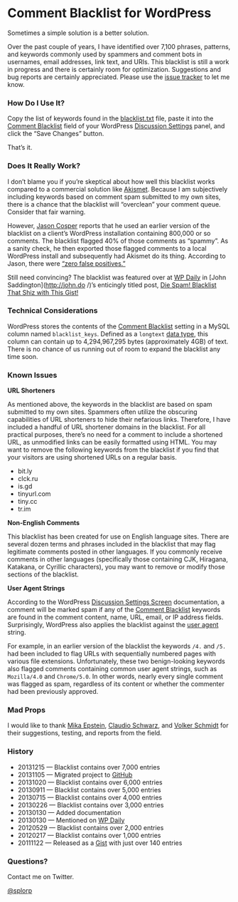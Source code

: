 # Comment Blacklist for WordPress

Sometimes a simple solution is a better solution.

Over the past couple of years, I have identified over 7,100 phrases, patterns, and keywords commonly used by spammers and comment bots in usernames, email addresses, link text, and URIs. This blacklist is still a work in progress and there is certainly room for optimization. Suggestions and bug reports are certainly appreciated. Please use the [issue tracker](https://github.com/splorp/wordpress-comment-blacklist/issues) to let me know.

### How Do I Use It?

Copy the list of keywords found in the [blacklist.txt](https://raw.github.com/splorp/wordpress-comment-blacklist/master/blacklist.txt) file, paste it into the [Comment Blacklist](http://codex.wordpress.org/Combating_Comment_Spam#Comment_Blacklist) field of your WordPress [Discussion Settings](http://codex.wordpress.org/Settings_Discussion_Screen) panel, and click the “Save Changes” button.

That’s it.

### Does It Really Work?

I don’t blame you if you’re skeptical about how well this blacklist works compared to a commercial solution like [Akismet](http://akismet.com/). Because I am subjectively including keywords based on comment spam submitted to my own sites, there is a chance that the blacklist will “overclean” your comment queue. Consider that fair warning.

However, [Jason Cosper](https://github.com/boogah) reports that he used an earlier version of the blacklist on a client’s WordPress installation containing 800,000 or so comments. The blacklist flagged 40% of those comments as “spammy”. As a sanity check, he then exported those flagged comments to a local WordPress install and subsequently had Akismet do its thing. According to Jason, there were [“zero false positives.”](https://twitter.com/boogah/status/292031513590128640)

Still need convincing? The blacklist was featured over at [WP Daily](http://wpdaily.co/) in [John Saddington](http://john.do
/)’s enticingly titled post, [Die Spam! Blacklist That Shiz with This Gist!](http://wpdaily.co/comment-blacklist-gist/)

### Technical Considerations

WordPress stores the contents of the [Comment Blacklist](http://codex.wordpress.org/Combating_Comment_Spam#Comment_Blacklist) setting in a MySQL column named `blacklist_keys`. Defined as a `longtext` [data type](http://dev.mysql.com/doc/en/blob.html), this column can contain up to 4,294,967,295 bytes (approximately 4GB) of text. There is no chance of us running out of room to expand the blacklist any time soon.

### Known Issues

**URL Shorteners**

As mentioned above, the keywords in the blacklist are based on spam submitted to my own sites. Spammers often utilize the obscuring capabilities of URL shorteners to hide their nefarious links. Therefore, I have included a handful of URL shortener domains in the blacklist. For all practical purposes, there’s no need for a comment to include a shortened URL, as unmodified links can be easily formatted using HTML. You may want to remove the following keywords from the blacklist if you find that your visitors are using shortened URLs on a regular basis.

+ bit.ly
+ clck.ru
+ is.gd
+ tinyurl.com
+ tiny.cc
+ tr.im

**Non-English Comments**

This blacklist has been created for use on English language sites. There are several dozen terms and phrases included in the blacklist that may flag legitimate comments posted in other languages. If you commonly receive comments in other languages (specifically those containing CJK, Hiragana, Katakana, or Cyrillic characters), you may want to remove or modify those sections of the blacklist.

**User Agent Strings**

According to the WordPress [Discussion Settings Screen](http://codex.wordpress.org/Settings_Discussion_Screen) documentation, a comment will be marked spam if any of the [Comment Blacklist](http://codex.wordpress.org/Combating_Comment_Spam#Comment_Blacklist) keywords are found in the comment content, name, URL, email, or IP address fields. Surprisingly, WordPress also applies the blacklist against the [user agent](http://en.wikipedia.org/wiki/User_agent) string.

For example, in an earlier version of the blacklist the keywords `/4.` and `/5.` had been included to flag URLs with sequentially numbered pages with various file extensions. Unfortunately, these two benign-looking keywords also flagged comments containing common user agent strings, such as `Mozilla/4.0` and `Chrome/5.0`. In other words, nearly every single comment was flagged as spam, regardless of its content or whether the commenter had been previously approved.

### Mad Props

I would like to thank [Mika Epstein](https://github.com/ipstenu), [Claudio Schwarz](https://github.com/purzlbaum), and [Volker Schmidt](https://github.com/volkerjschmidt) for their suggestions, testing, and reports from the field.

### History

+ 20131215 — Blacklist contains over 7,000 entries
+ 20131105 — Migrated project to [GitHub](https://github.com/splorp/wordpress-comment-blacklist)
+ 20131020 — Blacklist contains over 6,000 entries
+ 20130911 — Blacklist contains over 5,000 entries
+ 20130715 — Blacklist contains over 4,000 entries
+ 20130226 — Blacklist contains over 3,000 entries
+ 20130130 — Added documentation
+ 20130130 — Mentioned on [WP Daily](http://torquemag.io/comment-blacklist-gist/)
+ 20120529 — Blacklist contains over 2,000 entries
+ 20120217 — Blacklist contains over 1,000 entries
+ 20111122 — Released as a [Gist](https://gist.github.com/splorp/1385930) with just over 140 entries


### Questions?

Contact me on Twitter.

[@splorp](https://twitter.com/splorp)